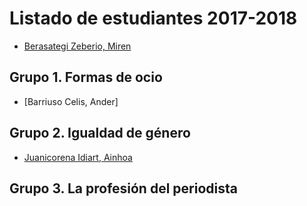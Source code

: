 # Listado de estudiantes 2017-2018

<!-- formato con el que incluir tu nombre y link -->
- [Berasategi Zeberio, Miren](http://mberasategi.github.io)

## Grupo 1. Formas de ocio

<!-- aquí el listado de miembros del grupo 1 -->
- [Barriuso Celis, Ander]


## Grupo 2. Igualdad de género

<!-- aquí el listado de miembros del grupo 2 -->
- [Juanicorena Idiart, Ainhoa](http://ajuanicorena.github.io)

## Grupo 3. La profesión del periodista

<!-- aquí el listado de miembros del grupo 3 -->
